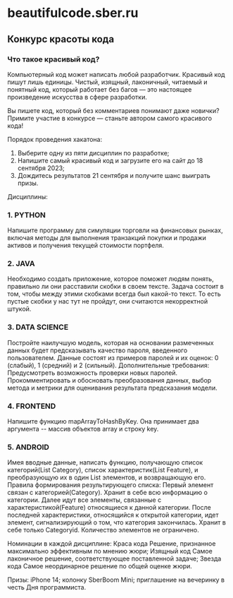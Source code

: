 # beautifulcode.sber.ru

## Конкурс красоты кода

### Что такое красивый код?
Компьютерный код может написать любой разработчик. Красивый код пишут лишь единицы.
Чистый, изящный, лаконичный, читаемый и понятный код, который работает без багов — это настоящее произведение искусства в сфере разработки.

Вы пишете код, который без комментариев понимают даже новички? Примите участие в конкурсе — станьте автором самого красивого кода!

Порядок проведения хакатона:
1. Выберите одну из пяти дисциплин по разработке;
2. Напишите самый красивый код и загрузите его на сайт до 18 сентября 2023;
3. Дождитесь результатов 21 сентября и получите шанс выиграть призы.

Дисциплины:

### 1. PYTHON

Напишите программу для симуляции торговли на финансовых рынках, включая методы для выполнения транзакций покупки и продажи активов и получения текущей стоимости портфеля.
### 2. JAVA

Необходимо создать приложение, которое поможет людям понять, правильно ли они расставили скобки в своем тексте. Задача состоит в том, чтобы между этими скобками всегда был какой-то текст. То есть пустые скобки у нас тут не пройдут, они считаются некорректной штукой.
### 3. DATA SCIENCE

Постройте наилучшую модель, которая на основании размеченных данных будет предсказывать качество пароля, введенного пользователем. Данные состоят из примеров паролей и их оценок: 0 (слабый), 1 (средний) и 2 (сильный).
Дополнительные требования:
Предусмотреть возможность проверки новых паролей. Прокомментировать и обосновать преобразования данных, выбор метода и метрики для оценивания результата предсказания модели.
### 4. FRONTEND

Напишите функцию mapArrayToHashByKey. Она принимает два аргумента -- массив объектов array и строку key.
### 5. ANDROID

Имея вводные данные, написать функцию, получающую список категорий(List Category), список характеристик(List Feature), и преобразующую их в один List элементов, и возвращающую его.
Правила формирования результирующего списка:
Первый элемент связан с категорией(Category). Хранит в себе всю информацию о категории.
Далее идут все элементы, связанные с характеристикой(Feature) относящиеся к данной категории.
После последней характеристики, относящийся к открытой категории, идет элемент, сигнализирующий о том, что категория закончилась. Хранит в себе только Categoryid.
Количество элементов не ограничено.

Номинации в каждой дисциплине:
Краса кода
Решение, признанное максимально эффективным по мнению жюри;
Изящный код
Самое лаконичное решение, соответствующее поставленной задаче;
Звезда кода
Самое неординарное решение по общей оценке жюри.

Призы:
iPhone 14;
колонку SberBoom Mini;
приглашение на вечеринку в честь Дня программиста.
